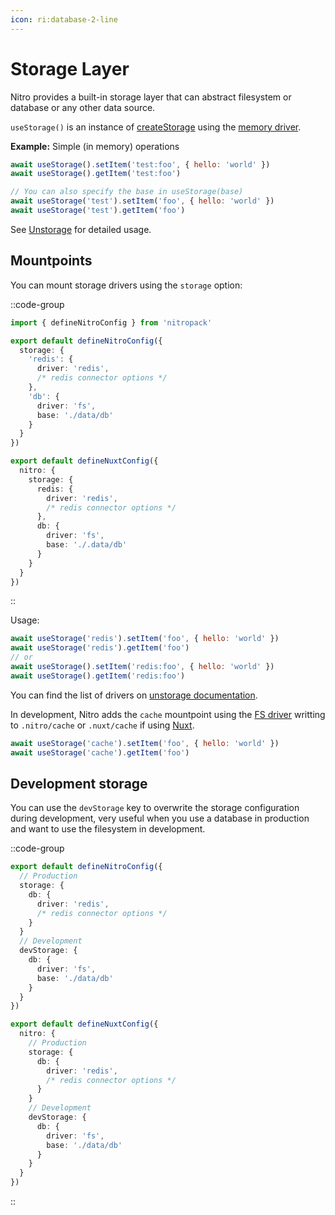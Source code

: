 ```yaml
---
icon: ri:database-2-line
---
```


# Storage Layer

Nitro provides a built-in storage layer that can abstract filesystem or database or any other data source.

`useStorage()` is an instance of [createStorage](https://unstorage.unjs.io/usage) using the [memory driver](https://unstorage.unjs.io/drivers/memory).

**Example:** Simple (in memory) operations

```js
await useStorage().setItem('test:foo', { hello: 'world' })
await useStorage().getItem('test:foo')

// You can also specify the base in useStorage(base)
await useStorage('test').setItem('foo', { hello: 'world' })
await useStorage('test').getItem('foo')
```

See [Unstorage](https://unstorage.unjs.io/usage) for detailed usage.

## Mountpoints

You can mount storage drivers using the `storage` option:

::code-group
```ts [nitro.config.ts]
import { defineNitroConfig } from 'nitropack'

export default defineNitroConfig({
  storage: {
    'redis': {
      driver: 'redis',
      /* redis connector options */
    },
    'db': {
      driver: 'fs',
      base: './data/db'
    }
  }
})
```
```ts [nuxt.config.ts]
export default defineNuxtConfig({
  nitro: {
    storage: {
      redis: {
        driver: 'redis',
        /* redis connector options */
      },
      db: {
        driver: 'fs',
        base: './.data/db'
      }
    }
  }
})
```
::

Usage:

```js
await useStorage('redis').setItem('foo', { hello: 'world' })
await useStorage('redis').getItem('foo')
// or
await useStorage().setItem('redis:foo', { hello: 'world' })
await useStorage().getItem('redis:foo')
```

You can find the list of drivers on [unstorage documentation](https://unstorage.unjs.io/).

In development, Nitro adds the `cache` mountpoint using the [FS driver](https://unstorage.unjs.io/drivers/fs) writting to `.nitro/cache` or `.nuxt/cache` if using [Nuxt](https://nuxt.com).

```js
await useStorage('cache').setItem('foo', { hello: 'world' })
await useStorage('cache').getItem('foo')
```


## Development storage

You can use the `devStorage` key to overwrite the storage configuration during development, very useful when you use a database in production and want to use the filesystem in development.

::code-group
```ts [nitro.config.ts]
export default defineNitroConfig({
  // Production
  storage: {
    db: {
      driver: 'redis',
      /* redis connector options */
    }
  }
  // Development
  devStorage: {
    db: {
      driver: 'fs',
      base: './data/db'
    }
  }
})
```
```ts [nuxt.config.ts]
export default defineNuxtConfig({
  nitro: {
    // Production
    storage: {
      db: {
        driver: 'redis',
        /* redis connector options */
      }
    }
    // Development
    devStorage: {
      db: {
        driver: 'fs',
        base: './data/db'
      }
    }
  }
})
```
::
